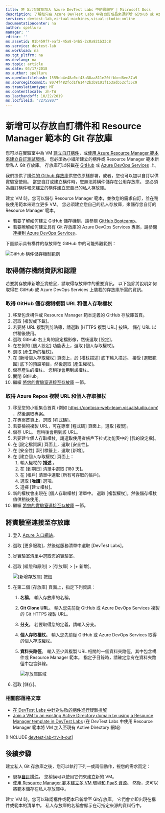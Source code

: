 ```yaml
---
title: 將 Git存放庫加入 Azure DevTest Labs 中的實驗室 | Microsoft Docs
description: 了解如何在 Azure DevTest Labs 中為自訂成品來源新增 GitHub 或 Azure DevOps Services Git 存放庫。
services: devtest-lab,virtual-machines,visual-studio-online
documentationcenter: na
author: spelluru
manager: ''
editor: ''
ms.assetid: 01b459f7-eaf2-45a8-b4b5-2c0a821b33c8
ms.service: devtest-lab
ms.workload: na
ms.tgt_pltfrm: na
ms.devlang: na
ms.topic: article
ms.date: 04/17/2018
ms.author: spelluru
ms.openlocfilehash: 1555eb4e48a0cf43a38aa811e20ffbbed8ee87a9
ms.sourcegitcommit: 8074f482fcd1f61442b3b8101f153adb52cf35c9
ms.translationtype: MT
ms.contentlocale: zh-TW
ms.lasthandoff: 10/22/2019
ms.locfileid: "72755807"
---
```

# <a name="add-a-git-repository-to-store-custom-artifacts-and-resource-manager-templates"></a>新增可以存放自訂構件和 Resource Manager 範本的 Git 存放庫

您可以在實驗室中為 VM [建立自訂構件](devtest-lab-artifact-author.md)，或[使用 Azure Resource Manager 範本來建立自訂測試環境](devtest-lab-create-environment-from-arm.md)。 您必須為小組所建立的構件或 Resource Manager 範本新增私人 Git 存放庫。 存放庫可以裝載在 [GitHub](https://github.com) 或 [Azure DevOps Services](https://visualstudio.com) 上。

我們提供了[構件的 Github 存放庫](https://github.com/Azure/azure-devtestlab/tree/master/Artifacts)供您依原樣部署，或者，您也可以加以自訂以供實驗室使用。 當您自訂或建立構件時，您無法將構件儲存在公用存放庫。 您必須為自訂構件和您建立的構件建立您自己的私人存放庫。 

建立 VM 時，您可以儲存 Resource Manager 範本，並依您的需求自訂，並在稍後使用範本來建立更多 VM。 您必須建立您自己的私人存放庫，來儲存您自訂的 Resource Manager 範本。  

* 若要了解如何建立 GitHub 儲存機制，請參閱 [GitHub Bootcamp](https://help.github.com/categories/bootcamp/)。
* 若要瞭解如何建立具有 Git 存放庫的 Azure DevOps Services 專案，請參閱[連接到 Azure DevOps Services](https://www.visualstudio.com/get-started/setup/connect-to-visual-studio-online)。

下圖顯示具有構件的存放庫在 GitHub 中的可能外觀範例：  

![GitHub 構件儲存機制範例](./media/devtest-lab-add-repo/devtestlab-github-artifact-repo-home.png)

## <a name="get-the-repository-information-and-credentials"></a>取得儲存機制資訊和認證
若要將存放庫新增至實驗室，請取得存放庫中的重要資訊。 以下幾節將說明如何取得在 GitHub 或 Azure DevOps Services 上裝載的存放庫所需的資訊。

### <a name="get-the-github-repository-clone-url-and-personal-access-token"></a>取得 GitHub 儲存機制複製 URL 和個人存取權杖

1. 移至包含構件或 Resource Manager 範本定義的 GitHub 存放庫首頁。
2. 選取 [複製或下載]。
3. 若要將 URL 複製到剪貼簿，請選取 [HTTPS 複製 URL] 按鈕。 儲存 URL 以供稍後使用。
4. 選取 GitHub 右上角的設定檔影像，然後選取 [設定]。
5. 在左側的 [個人設定] 功能表上，選取 [個人存取權杖]。
6. 選取 [產生新的權杖]。
7. 在 [新增個人存取權杖] 頁面上，於 [權杖描述] 底下輸入描述。 接受 [選取範圍] 底下的預設項目，然後選取 [產生權杖]。
8. 儲存產生的權杖。 您稍後會用到該權杖。
9. 關閉 GitHub。   
10. 繼續 [將您的實驗室連接至存放庫](#connect-your-lab-to-the-repository) 一節。

### <a name="get-the-azure-repos-clone-url-and-personal-access-token"></a>取得 Azure Repos 複製 URL 和個人存取權杖

1. 移至您的小組集合首頁 (例如 https://contoso-web-team.visualstudio.com) ，然後選取專案。
2. 在專案首頁上，選取 [程式碼]。
3. 若要檢視複製 URL，可在專案 [程式碼] 頁面上，選取 [複製]。
4. 儲存 URL。 您稍後會用到該 URL。
5. 若要建立個人存取權杖，請選取使用者帳戶下拉式功能表中的 [我的設定檔]。
6. 在 [設定檔資訊] 頁面上，選取 [安全性]。
7. 在 [安全性] 索引標籤上，選取 [新增]。
8. 在 [建立個人存取權杖] 頁面上：
   1. 輸入權杖的 **描述** 。
   2. 在 [到期日] 清單中選取 [180 天]。
   3. 在 [帳戶] 清單中選取 [所有可存取的帳戶]。
   4. 選取 [**唯讀**] 選項。
   5. 選擇 [建立權杖]。
9. 新的權杖會出現在 [個人存取權杖] 清單中。 選取 [複製權杖]，然後儲存權杖值供稍後使用。
10. 繼續 [將您的實驗室連接至存放庫](#connect-your-lab-to-the-repository) 一節。

## <a name="connect-your-lab-to-the-repository"></a>將實驗室連接至存放庫
1. 登入 [Azure 入口網站](https://go.microsoft.com/fwlink/p/?LinkID=525040)。
2. 選取 [更多服務]，然後從服務清單中選取 [DevTest Labs]。
3. 從實驗室清單中選取您的實驗室。 
4. 選取 [組態和原則] > [存放庫] > [+ 新增]。

    ![[新增存放庫] 按鈕](./media/devtest-lab-add-repo/devtestlab-add-repo.png)
5. 在第二個 [存放庫] 頁面上，指定下列資訊︰
   1. **名稱**。 輸入存放庫的名稱。
   2. **Git Clone URL**。 輸入您先前從 GitHub 或 Azure DevOps Services 複製的 Git HTTPS 複製 URL。
   3. **分支**。 若要取得您的定義，請輸入分支。
   4. **個人存取權杖**。 輸入您先前從 GitHub 或 Azure DevOps Services 取得的個人存取權杖。
   5. **資料夾路徑**。 輸入至少與複製 URL 相關的一個資料夾路徑，其中包含構件或 Resource Manager 範本。 指定子目錄時，請確定您有在資料夾路徑中包含斜線。

      ![存放庫區域](./media/devtest-lab-add-repo/devtestlab-repo-blade.png)
6. 選取 [儲存]。

### <a name="related-blog-posts"></a>相關部落格文章
* [在 DevTest Labs 中針對失敗的構件進行疑難排解](devtest-lab-troubleshoot-artifact-failure.md)
* [Join a VM to an existing Active Directory domain by using a Resource Manager template in DevTest Labs](https://www.visualstudiogeeks.com/blog/DevOps/Join-a-VM-to-existing-AD-domain-using-ARM-template-AzureDevTestLabs) (在 DevTest Labs 中使用 Resource Manager 範本將 VM 加入至現有 Active Directory 網域)

[!INCLUDE [devtest-lab-try-it-out](../../includes/devtest-lab-try-it-out.md)]

## <a name="next-steps"></a>後續步驟
建立私人 Git 存放庫之後，您可以執行下列一或兩個動作，視您的需求而定︰
* 儲存[自訂構件](devtest-lab-artifact-author.md)。 您稍候可以使用它們來建立新的 VM。
* [使用 Resource Manager 範本建立多 VM 環境和 PaaS 資源](devtest-lab-create-environment-from-arm.md)。 然後，您可以將範本儲存在私人存放庫中。

建立 VM 時，您可以確認構件或範本已新增至 Git存放庫。 它們會立即出現在構件或範本的清單中。 私人存放庫的名稱會顯示在可指定來源的資料行中。 
